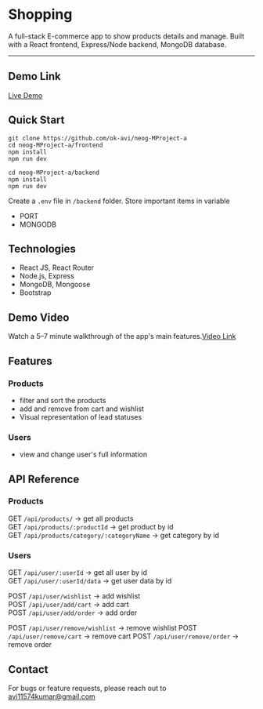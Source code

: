 # Shopping

A full-stack E-commerce app to show products details and manage.
Built with a React frontend, Express/Node backend, MongoDB database.

---

## Demo Link
[Live Demo](https://neog-m-project-a-frontend.vercel.app/)

## Quick Start
```
git clone https://github.com/ok-avi/neog-MProject-a
cd neog-MProject-a/frontend
npm install
npm run dev

cd neog-MProject-a/backend
npm install
npm run dev
```
Create a ```.env``` file in ```/backend``` folder. Store important items in variable
- PORT
- MONGODB

## Technologies
- React JS, React Router
- Node.js, Express
- MongoDB, Mongoose
- Bootstrap

## Demo Video
Watch a 5–7 minute walkthrough of the app's main features.[Video Link]()

## Features

### Products
- filter and sort the products
- add and remove from cart and wishlist
- Visual representation of lead statuses

### Users
- view and change user's full information

## API Reference

### Products
GET ```/api/products/``` &rarr; get all products \
GET ```/api/products/:productId``` &rarr; get product by id \
GET ```/api/products/category/:categoryName``` &rarr; get category by id 

### Users
GET ```/api/user/:userId``` &rarr;  get all user by id   
GET ```/api/user/:userId/data``` &rarr;  get user data by id   

POST ```/api/user/wishlist``` &rarr;    add wishlist \
POST ```/api/user/add/cart``` &rarr;    add cart \
POST ```/api/user/add/order``` &rarr;    add order

POST ```/api/user/remove/wishlist``` &rarr;    remove wishlist
POST ```/api/user/remove/cart``` &rarr;    remove cart
POST ```/api/user/remove/order``` &rarr;    remove order

## Contact
For bugs or feature requests, please reach out to avi11574kumar@gmail.com
